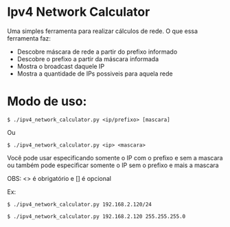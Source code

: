 # Ipv4 Network Calculator

Uma simples ferramenta para realizar cálculos de rede. O que essa ferramenta faz:
- Descobre máscara de rede a partir do prefixo informado
- Descobre o prefixo a partir da máscara informada
- Mostra o broadcast daquele IP
- Mostra a quantidade de IPs possiveis para aquela rede

# Modo de uso:
```
$ ./ipv4_network_calculator.py <ip/prefixo> [mascara]
```

Ou

```
$ ./ipv4_network_calculator.py <ip> <mascara>
```

Você pode usar especificando somente o IP com o prefixo e sem a mascara ou também pode especificar somente o IP sem o prefixo e mais a mascara 

OBS: <> é obrigatório e [] é opcional

Ex:
```
$ ./ipv4_network_calculator.py 192.168.2.120/24 
```

```
$ ./ipv4_network_calculator.py 192.168.2.120 255.255.255.0

```
